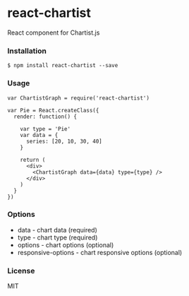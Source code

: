 react-chartist
==============

React component for Chartist.js

### Installation

```
$ npm install react-chartist --save
```

### Usage

```
var ChartistGraph = require('react-chartist')

var Pie = React.createClass({
  render: function() {

    var type = 'Pie'
    var data = {
      series: [20, 10, 30, 40]
    }

    return (
      <div>
        <ChartistGraph data={data} type={type} />
      </div>
    )
  }
})
```

### Options

* data - chart data (required)
* type - chart type (required)
* options - chart options (optional)
* responsive-options - chart responsive options (optional)

### License

MIT